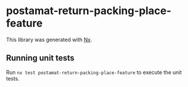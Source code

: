 # postamat-return-packing-place-feature

This library was generated with [Nx](https://nx.dev).

## Running unit tests

Run `nx test postamat-return-packing-place-feature` to execute the unit tests.
